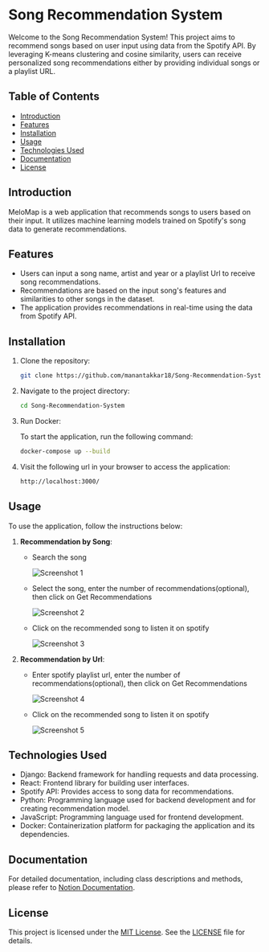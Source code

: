 # Song Recommendation System

Welcome to the Song Recommendation System! This project aims to recommend songs based on user input using data from the Spotify API. By leveraging K-means clustering and cosine similarity, users can receive personalized song recommendations either by providing individual songs or a playlist URL.



## Table of Contents

- [Introduction](#introduction)
- [Features](#features)
- [Installation](#installation)
- [Usage](#usage)
- [Technologies Used](#technologies-used)
- [Documentation](#documentation)
- [License](#license)



## Introduction

MeloMap is a web application that recommends songs to users based on their input. It utilizes machine learning models trained on Spotify's song data to generate recommendations.



## Features

- Users can input a song name, artist and year or a playlist Url to receive song recommendations.
- Recommendations are based on the input song's features and similarities to other songs in the dataset.
- The application provides recommendations in real-time using the data from Spotify API.



## Installation

1. Clone the repository:

   ```bash
   git clone https://github.com/manantakkar18/Song-Recommendation-System.git
    ```
2. Navigate to the project directory:

   ```bash
   cd Song-Recommendation-System
    ```
3. Run Docker:

    To start the application, run the following command:

    ```bash
    docker-compose up --build
    ```
2. Visit the following url in your browser to access the application:

   ```bash
   http://localhost:3000/
    ```



## Usage

To use the application, follow the instructions below:

1. **Recommendation by Song**:

   - Search the song

     ![Screenshot 1](https://github.com/manantakkar18/Song-Recommendation-System/blob/main/screenshots/Screenshot%20from%202024-04-16%2011-54-51.png)

   - Select the song, enter the number of recommendations(optional), then click on Get Recommendations

     ![Screenshot 2](https://github.com/manantakkar18/Song-Recommendation-System/blob/main/screenshots/Screenshot%20from%202024-04-16%2012-13-04.png)

   - Click on the recommended song to listen it on spotify

     ![Screenshot 3](https://github.com/manantakkar18/Song-Recommendation-System/blob/main/screenshots/Screenshot%20from%202024-04-16%2012-13-48.png)

2. **Recommendation by Url**:

   - Enter spotify playlist url, enter the number of recommendations(optional), then click on Get Recommendations
     
     ![Screenshot 4](https://github.com/manantakkar18/Song-Recommendation-System/blob/main/screenshots/Screenshot%20from%202024-04-16%2012-17-47.png)

   - Click on the recommended song to listen it on spotify
      
     ![Screenshot 5](https://github.com/manantakkar18/Song-Recommendation-System/blob/main/screenshots/Screenshot%20from%202024-04-16%2012-52-02.png)
   



## Technologies Used
- Django: Backend framework for handling requests and data processing.
- React: Frontend library for building user interfaces.
- Spotify API: Provides access to song data for recommendations.
- Python: Programming language used for backend development and for creating recommendation model.
- JavaScript: Programming language used for frontend development.
- Docker: Containerization platform for packaging the application and its dependencies.



## Documentation

For detailed documentation, including class descriptions and methods, please refer to [Notion Documentation](https://www.notion.so/MananTakkar_Song-Recommendation-System-dfc0b614d4554783893d28592d8c36db?pvs=4).



## License
This project is licensed under the [MIT License](LICENSE). See the [LICENSE](https://github.com/manantakkar18/Song-Recommendation-System/blob/main/LICENSE.txt) file for details.
